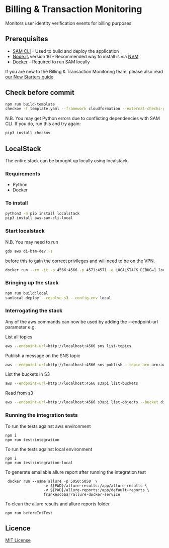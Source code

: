 # Billing & Transaction Monitoring

Monitors user identity verification events for billing purposes

## Prerequisites

- [SAM CLI](https://docs.aws.amazon.com/serverless-application-model/latest/developerguide/serverless-sam-cli-install.html) - Used to build and deploy the application
- [Node.js](https://nodejs.org/en/) version 16 - Recommended way to install is via [NVM](https://github.com/nvm-sh/nvm)
- [Docker](https://docs.docker.com/get-docker/) - Required to run SAM locally

If you are new to the Billing & Transaction Monitoring team, please also read [our New Starters guide](https://govukverify.atlassian.net/l/cp/XMirz7JE)

## Check before commit
```sh
npm run build-template
checkov -f template.yaml --framework cloudformation --external-checks-git git@github.com:alphagov/di-devplatform-checkov-hook.git//src/gds_digitalidentity_checkovhook/custom_policies
```
N.B. You may get Python errors due to conflicting dependencies with SAM CLI. If you do, run this and try again:
```sh
pip3 install checkov
```

## LocalStack
The entire stack can be brought up locally using localstack.

### Requirements
- Python
- Docker

### To install
```sh
python3 -m pip install localstack
pip3 install aws-sam-cli-local
```

### Start localstack
N.B. You may need to run
```sh
gds aws di-btm-dev -s 
```
before this to gain the correct privileges and will need to be on the VPN.

```sh
docker run --rm -it -p 4566:4566 -p 4571:4571 -e LOCALSTACK_DEBUG=1 localstack/localstack
```

### Bringing up the stack
```sh
npm run build:local
samlocal deploy --resolve-s3 --config-env local
```

### Interrogating the stack
Any of the aws commands can now be used by adding the --endpoint-url parameter e.g.

List all topics
```sh
aws --endpoint-url=http://localhost:4566 sns list-topics
```

Publish a message on the SNS topic
```sh
aws --endpoint-url=http://localhost:4566 sns publish --topic-arn arn:aws:sns:eu-west-2:000000000000:TestTxMATopic --message '{"event_name":"IPV_PASSPORT_CRI_REQUEST_SENT", "event_id": "1234", "component_id": "TEST_COMP", "timestamp": 1666006241000}'
```

List the buckets in S3
```sh
aws --endpoint-url=http://localhost:4566 s3api list-buckets
```

Read from s3
```sh
aws --endpoint-url=http://localhost:4566 s3api list-objects --bucket di-btm-storagebucket-fc161d3a 
```

### Running the integration tests
To run the tests against aws environment
````
npm i
npm run test:integration

````

To run the tests against local environment
````
npm i
npm run test:integration-local
````

To generate  emailable allure report after running the integration test
````
 docker run --name allure -p 5050:5050  \
                 -v ${PWD}/allure-results:/app/allure-results \
                 -v ${PWD}/allure-reports:/app/default-reports \
                 frankescobar/allure-docker-service
````

To clean the allure results and allure reports folder 
````
npm run beforeIntTest
````

## Licence

[MIT License](LICENCE)

